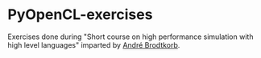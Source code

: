 # PyOpenCL-exercises
Exercises done during "Short course on high performance simulation with high level languages" imparted by [André Brodtkorb](https://github.com/babrodtk).
